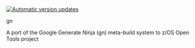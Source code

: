 [![Automatic version updates](https://github.com/ZOSOpenTools/gnport/actions/workflows/bump.yml/badge.svg)](https://github.com/ZOSOpenTools/gnport/actions/workflows/bump.yml)

gn

A port of the Google Generate Ninja (gn) meta-build system to z/OS Open Tools project
